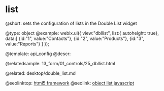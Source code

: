 list
=============

@short:
	sets the configuration of lists in the Double List widget

@type: object
@example:
webix.ui({
  view:"dbllist",
  list:{ autoheight: true},
  data:[
     {id:"1", value:"Contacts"},
     {id:"2", value:"Products"},
     {id:"3", value:"Reports"}
  ]
});



@template:	api_config
@descr:

@relatedsample:
13_form/01_controls/25_dbllist.html

@related:
desktop/double_list.md



@seolinktop: [html5 framework](https://webix.com)
@seolink: [object list javascript](https://webix.com/widget/list/)
